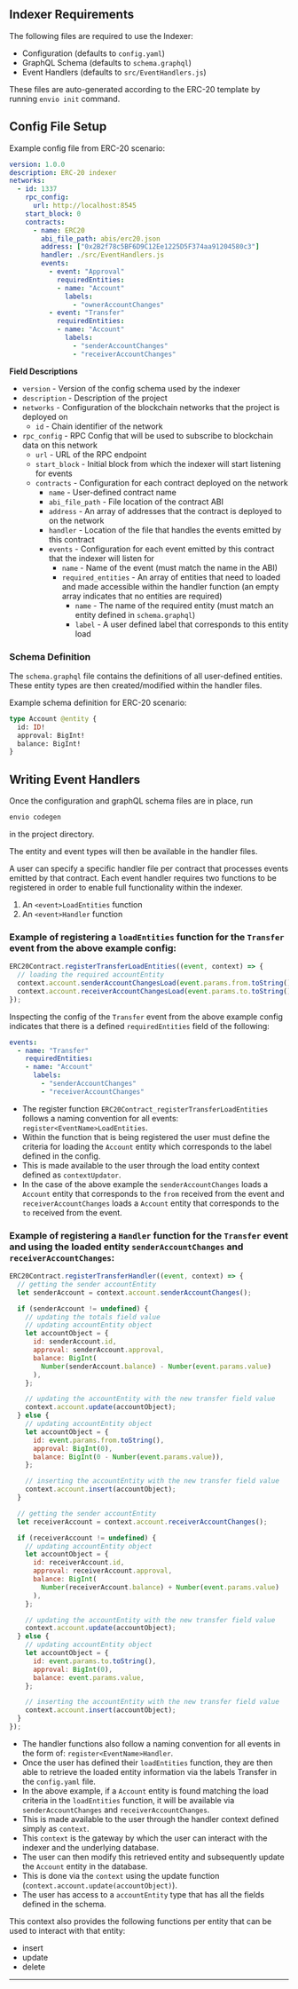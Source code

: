 ## Indexer Requirements

The following files are required to use the Indexer:

- Configuration (defaults to `config.yaml`)
- GraphQL Schema (defaults to `schema.graphql`)
- Event Handlers (defaults to `src/EventHandlers.js`)

These files are auto-generated according to the ERC-20 template by running `envio init` command.

## Config File Setup

Example config file from ERC-20 scenario:

```yaml
version: 1.0.0
description: ERC-20 indexer
networks:
  - id: 1337
    rpc_config: 
      url: http://localhost:8545
    start_block: 0
    contracts:
      - name: ERC20
        abi_file_path: abis/erc20.json
        address: ["0x2B2f78c5BF6D9C12Ee1225D5F374aa91204580c3"]
        handler: ./src/EventHandlers.js
        events:
          - event: "Approval"
            requiredEntities: 
            - name: "Account"
              labels:
                - "ownerAccountChanges"
          - event: "Transfer"
            requiredEntities:
            - name: "Account"
              labels:
                - "senderAccountChanges"
                - "receiverAccountChanges"
```

**Field Descriptions**

- `version` - Version of the config schema used by the indexer
- `description` - Description of the project
- `networks` - Configuration of the blockchain networks that the project is deployed on
  - `id` - Chain identifier of the network
- `rpc_config` - RPC Config that will be used to subscribe to blockchain data on this network
    - `url` -  URL of the RPC endpoint
  - `start_block` - Initial block from which the indexer will start listening for events
  - `contracts` - Configuration for each contract deployed on the network
    - `name` - User-defined contract name
    - `abi_file_path` - File location of the contract ABI
    - `address` - An array of addresses that the contract is deployed to on the network
    - `handler` - Location of the file that handles the events emitted by this contract
    - `events` - Configuration for each event emitted by this contract that the indexer will listen for
      - `name` - Name of the event (must match the name in the ABI)
      - `required_entities` - An array of entities that need to loaded and made accessible within the handler function (an empty array indicates that no entities are required)
        - `name` - The name of the required entity (must match an entity defined in `schema.graphql`)
        - `label` - A user defined label that corresponds to this entity load

### Schema Definition

The `schema.graphql` file contains the definitions of all user-defined entities. These entity types are then created/modified within the handler files.

Example schema definition for ERC-20 scenario:

```graphql
type Account @entity {
  id: ID!
  approval: BigInt!
  balance: BigInt!
}
```

## Writing Event Handlers

Once the configuration and graphQL schema files are in place, run

```bash
envio codegen
```

in the project directory.

The entity and event types will then be available in the handler files.

A user can specify a specific handler file per contract that processes events emitted by that contract.
Each event handler requires two functions to be registered in order to enable full functionality within the indexer.

1. An `<event>LoadEntities` function
2. An `<event>Handler` function

### Example of registering a `loadEntities` function for the `Transfer` event from the above example config:

```javascript
ERC20Contract.registerTransferLoadEntities((event, context) => {
  // loading the required accountEntity
  context.account.senderAccountChangesLoad(event.params.from.toString());
  context.account.receiverAccountChangesLoad(event.params.to.toString());
});
```

Inspecting the config of the `Transfer` event from the above example config indicates that there is a defined `requiredEntities` field of the following:

```yaml
events:
  - name: "Transfer"
    requiredEntities:
    - name: "Account"
      labels:
        - "senderAccountChanges"
        - "receiverAccountChanges"

```

- The register function `ERC20Contract_registerTransferLoadEntities` follows a naming convention for all events: `register<EventName>LoadEntities`.
- Within the function that is being registered the user must define the criteria for loading the `Account` entity which corresponds to the label defined in the config.
- This is made available to the user through the load entity context defined as `contextUpdator`.
- In the case of the above example the `senderAccountChanges` loads a `Account` entity that corresponds to the `from` received from the event and `receiverAccountChanges` loads a `Account` entity that corresponds to the `to` received from the event.

### Example of registering a `Handler` function for the `Transfer` event and using the loaded entity `senderAccountChanges` and `receiverAccountChanges`:

```javascript
ERC20Contract.registerTransferHandler((event, context) => {
  // getting the sender accountEntity
  let senderAccount = context.account.senderAccountChanges();

  if (senderAccount != undefined) {
    // updating the totals field value
    // updating accountEntity object
    let accountObject = {
      id: senderAccount.id,
      approval: senderAccount.approval,
      balance: BigInt(
        Number(senderAccount.balance) - Number(event.params.value)
      ),
    };

    // updating the accountEntity with the new transfer field value
    context.account.update(accountObject);
  } else {
    // updating accountEntity object
    let accountObject = {
      id: event.params.from.toString(),
      approval: BigInt(0),
      balance: BigInt(0 - Number(event.params.value)),
    };

    // inserting the accountEntity with the new transfer field value
    context.account.insert(accountObject);
  }

  // getting the sender accountEntity
  let receiverAccount = context.account.receiverAccountChanges();

  if (receiverAccount != undefined) {
    // updating accountEntity object
    let accountObject = {
      id: receiverAccount.id,
      approval: receiverAccount.approval,
      balance: BigInt(
        Number(receiverAccount.balance) + Number(event.params.value)
      ),
    };

    // updating the accountEntity with the new transfer field value
    context.account.update(accountObject);
  } else {
    // updating accountEntity object
    let accountObject = {
      id: event.params.to.toString(),
      approval: BigInt(0),
      balance: event.params.value,
    };

    // inserting the accountEntity with the new transfer field value
    context.account.insert(accountObject);
  }
});
```

- The handler functions also follow a naming convention for all events in the form of: `register<EventName>Handler`.
- Once the user has defined their `loadEntities` function, they are then able to retrieve the loaded entity information via the labels Transfer in the `config.yaml` file.
- In the above example, if a `Account` entity is found matching the load criteria in the `loadEntities` function, it will be available via `senderAccountChanges` and `receiverAccountChanges`.
- This is made available to the user through the handler context defined simply as `context`.
- This `context` is the gateway by which the user can interact with the indexer and the underlying database.
- The user can then modify this retrieved entity and subsequently update the `Account` entity in the database.
- This is done via the `context` using the update function (`context.account.update(accountObject)`).
- The user has access to a `accountEntity` type that has all the fields defined in the schema.

This context also provides the following functions per entity that can be used to interact with that entity:

- insert
- update
- delete

---
